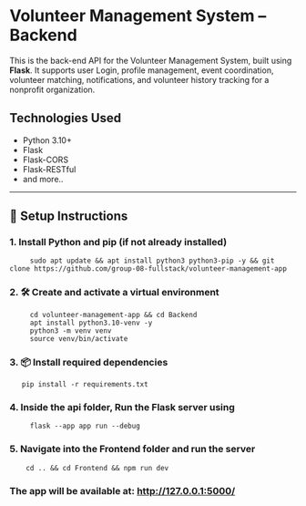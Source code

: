 # Volunteer Management System – Backend

This is the back-end API for the Volunteer Management System, built using **Flask**. It supports user Login, profile management, event coordination, volunteer matching, notifications, and volunteer history tracking for a nonprofit organization.

##  Technologies Used

- Python 3.10+
- Flask
- Flask-CORS
- Flask-RESTful
- and more..



---

## 🚀 Setup Instructions

### 1. Install Python and pip (if not already installed)

         sudo apt update && apt install python3 python3-pip -y && git clone https://github.com/group-08-fullstack/volunteer-management-app

### 2. 🛠️ Create and activate a virtual environment         
         cd volunteer-management-app && cd Backend
         apt install python3.10-venv -y
         python3 -m venv venv
         source venv/bin/activate
         
### 3. 📦 Install required dependencies
       pip install -r requirements.txt


###  4. Inside the api folder, Run the Flask server using
         flask --app app run --debug
         
###  5. Navigate into the Frontend folder and run the server
        cd .. && cd Frontend && npm run dev
       

###   The app will be available at: http://127.0.0.1:5000/



